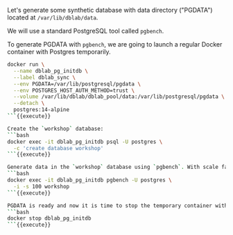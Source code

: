 Let's generate some synthetic database with data directory ("PGDATA") located at `/var/lib/dblab/data`. 

We will use a standard PostgreSQL tool called `pgbench`. 

To generate PGDATA with `pgbench`, we are going to launch a regular Docker container with Postgres temporarily. 

```bash
docker run \
  --name dblab_pg_initdb \
  --label dblab_sync \
  --env PGDATA=/var/lib/postgresql/pgdata \
  --env POSTGRES_HOST_AUTH_METHOD=trust \
  --volume /var/lib/dblab/dblab_pool/data:/var/lib/postgresql/pgdata \
  --detach \
  postgres:14-alpine
```{{execute}}

Create the `workshop` database:
```bash
docker exec -it dblab_pg_initdb psql -U postgres \
  -c 'create database workshop'
```{{execute}}

Generate data in the `workshop` database using `pgbench`. With scale factor `-s 100`, the database size will be ~1.4 GiB:
```bash
docker exec -it dblab_pg_initdb pgbench -U postgres \
  -i -s 100 workshop
```{{execute}}

PGDATA is ready and now it is time to stop the temporary container with Postgres:
```bash
docker stop dblab_pg_initdb
```{{execute}}

